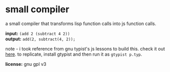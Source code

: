 # small compiler

a small compiler that transforms lisp function calls into js function calls.

**input:** `(add 2 (subtract 4 2))`  
**output:** `add(2, subtract(4, 2));`

note - i took reference from gnu typist's js lessons to build this. check it out [here](https://github.com/odCat/gtypist/blob/master/lessons/p.typ#L797). to replicate, install gtypist and then run it as `gtypist p.typ`.

**license:** gnu gpl v3
